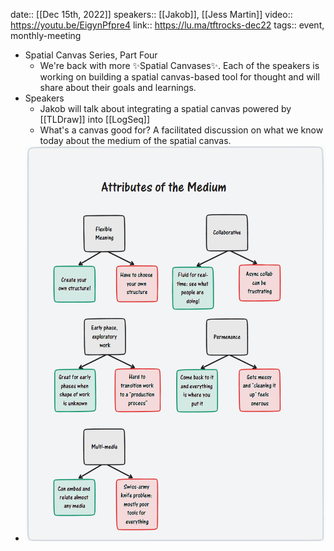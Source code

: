 date:: [[Dec 15th, 2022]] 
speakers:: [[Jakob]], [[Jess Martin]] 
video:: https://youtu.be/EigynPfpre4
link:: https://lu.ma/tftrocks-dec22
tags:: event, monthly-meeting

- ​Spatial Canvas Series, Part Four
	- We're back with more ✨Spatial Canvases✨. Each of the speakers is working on building a spatial canvas-based tool for thought and will share about their goals and learnings.
- ​​Speakers
	- ​Jakob will talk about integrating a spatial canvas powered by [[TLDraw]] into [[LogSeq]]
	- ​What's a canvas good for? A facilitated discussion on what we know today about the medium of the spatial canvas.
- ![image.png](../assets/image_1671407165277_0.png)